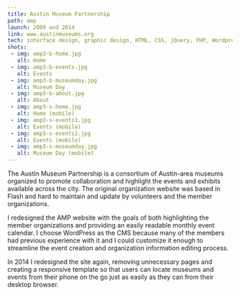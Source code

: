```yaml
---
title: Austin Museum Partnership
path: amp
launch: 2009 and 2014
link: www.austinmuseums.org
tech: interface design, graphic design, HTML, CSS, jQuery, PHP, Wordpress
shots:
 - img: amp3-b-home.jpg
   alt: Home
 - img: amp3-b-events.jpg
   alt: Events
 - img: amp3-b-museumday.jpg
   alt: Museum Day
 - img: amp3-b-about.jpg
   alt: About
 - img: amp3-s-home.jpg
   alt: Home (mobile)
 - img: amp3-s-events1.jpg
   alt: Events (mobile)
 - img: amp3-s-events2.jpg
   alt: Events (mobile)
 - img: amp3-s-museumday.jpg
   alt: Museum Day (mobile) 
---
```

The Austin Museum Partnership is a consortium of Austin-area museums organized to promote collaboration and highlight the events and exhibits available across the city. The original organization website was based in Flash and hard to maintain and update by volunteers and the member organizations.

I redesigned the AMP website with the goals of both highlighting the member organizations and providing an easily readable monthly event calendar. I choose WordPress as the CMS because many of the members had previous experience with it and I could customize it enough to streamline the event creation and organization information editing process.

In 2014 I redesigned the site again, removing unnecessary pages and creating a responsive template so that users can locate museums and events from their phone on the go just as easily as they can from their desktop browser.

